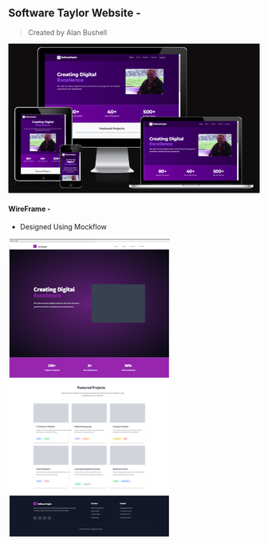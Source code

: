## Software Taylor Website - 

> Created by Alan Bushell


![wireframe](assets/docs/amiresponsive.png)


#### WireFrame -

- Designed Using Mockflow

![wireframe](assets/docs/softwaretaylorWireFrame.png)